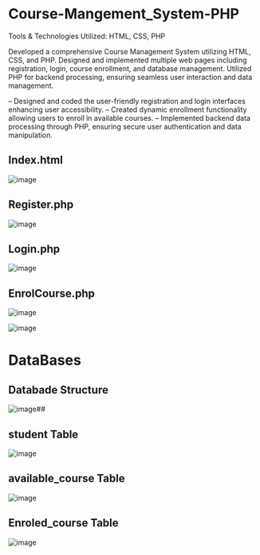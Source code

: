 # Course-Mangement_System-PHP
Tools & Technologies Utilized:
HTML, CSS, PHP

Developed a comprehensive Course Management System utilizing HTML, CSS, and PHP. Designed and  implemented multiple web pages including registration, login, course enrollment, and database management. Utilized PHP for backend processing, ensuring seamless user interaction and data management.


–	Designed and coded the user-friendly registration and login interfaces enhancing user accessibility.
–	Created dynamic enrollment functionality allowing users to enroll in available courses.
–	Implemented backend data processing through PHP, ensuring secure user authentication and data manipulation.


## Index.html

![image](https://user-images.githubusercontent.com/45972990/147565005-7413c140-2e9f-4dfc-bf51-ea209854c1cc.png)

## Register.php
![image](https://user-images.githubusercontent.com/45972990/147565038-d10253d0-fc74-43d9-91cd-78499de42010.png)

## Login.php
![image](https://user-images.githubusercontent.com/45972990/147565107-8d9bcdd0-34c6-40f1-a425-e7f120dd6cd3.png)

## EnrolCourse.php
![image](https://user-images.githubusercontent.com/45972990/147565149-8a3b8447-ac97-4f18-9c98-b727f85471c5.png)

![image](https://user-images.githubusercontent.com/45972990/147565227-70f23bda-76a7-4973-835b-6b08400f4493.png)
# DataBases
## Databade Structure 
![image](https://user-images.githubusercontent.com/45972990/147565362-9206e485-ad17-4a22-850c-bd73ca9207fe.png)##


## student Table
![image](https://user-images.githubusercontent.com/45972990/147565540-91be85bd-baae-4dd9-9059-4779039d0c3a.png)

## available_course Table
![image](https://user-images.githubusercontent.com/45972990/147565424-162e6e98-f6ce-4ebf-8b4f-806343700b8e.png)

## Enroled_course Table 
![image](https://user-images.githubusercontent.com/45972990/147565598-f867927a-9010-493d-bd50-4d513e187c9f.png)
